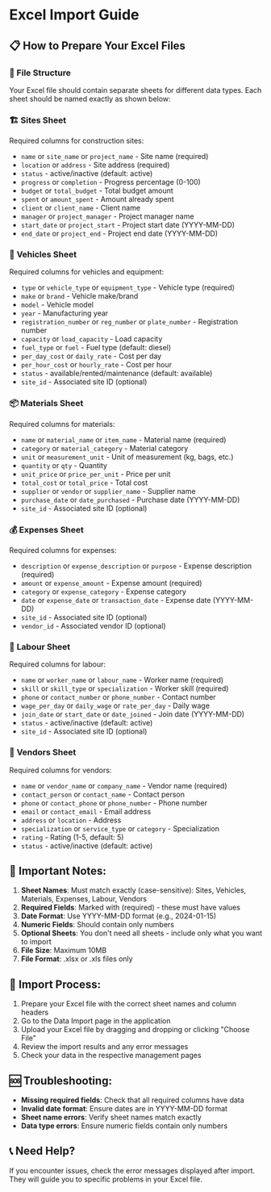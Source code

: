 # Excel Import Guide

## 📋 How to Prepare Your Excel Files

### 📁 File Structure
Your Excel file should contain separate sheets for different data types. Each sheet should be named exactly as shown below:

### 🏗️ **Sites Sheet**
Required columns for construction sites:
- `name` or `site_name` or `project_name` - Site name (required)
- `location` or `address` - Site address (required)
- `status` - active/inactive (default: active)
- `progress` or `completion` - Progress percentage (0-100)
- `budget` or `total_budget` - Total budget amount
- `spent` or `amount_spent` - Amount already spent
- `client` or `client_name` - Client name
- `manager` or `project_manager` - Project manager name
- `start_date` or `project_start` - Project start date (YYYY-MM-DD)
- `end_date` or `project_end` - Project end date (YYYY-MM-DD)

### 🚛 **Vehicles Sheet**
Required columns for vehicles and equipment:
- `type` or `vehicle_type` or `equipment_type` - Vehicle type (required)
- `make` or `brand` - Vehicle make/brand
- `model` - Vehicle model
- `year` - Manufacturing year
- `registration_number` or `reg_number` or `plate_number` - Registration number
- `capacity` or `load_capacity` - Load capacity
- `fuel_type` or `fuel` - Fuel type (default: diesel)
- `per_day_cost` or `daily_rate` - Cost per day
- `per_hour_cost` or `hourly_rate` - Cost per hour
- `status` - available/rented/maintenance (default: available)
- `site_id` - Associated site ID (optional)

### 📦 **Materials Sheet**
Required columns for materials:
- `name` or `material_name` or `item_name` - Material name (required)
- `category` or `material_category` - Material category
- `unit` or `measurement_unit` - Unit of measurement (kg, bags, etc.)
- `quantity` or `qty` - Quantity
- `unit_price` or `price_per_unit` - Price per unit
- `total_cost` or `total_price` - Total cost
- `supplier` or `vendor` or `supplier_name` - Supplier name
- `purchase_date` or `date_purchased` - Purchase date (YYYY-MM-DD)
- `site_id` - Associated site ID (optional)

### 💰 **Expenses Sheet**
Required columns for expenses:
- `description` or `expense_description` or `purpose` - Expense description (required)
- `amount` or `expense_amount` - Expense amount (required)
- `category` or `expense_category` - Expense category
- `date` or `expense_date` or `transaction_date` - Expense date (YYYY-MM-DD)
- `site_id` - Associated site ID (optional)
- `vendor_id` - Associated vendor ID (optional)

### 👷 **Labour Sheet**
Required columns for labour:
- `name` or `worker_name` or `labour_name` - Worker name (required)
- `skill` or `skill_type` or `specialization` - Worker skill (required)
- `phone` or `contact_number` or `phone_number` - Contact number
- `wage_per_day` or `daily_wage` or `rate_per_day` - Daily wage
- `join_date` or `start_date` or `date_joined` - Join date (YYYY-MM-DD)
- `status` - active/inactive (default: active)
- `site_id` - Associated site ID (optional)

### 🏪 **Vendors Sheet**
Required columns for vendors:
- `name` or `vendor_name` or `company_name` - Vendor name (required)
- `contact_person` or `contact_name` - Contact person
- `phone` or `contact_phone` or `phone_number` - Phone number
- `email` or `contact_email` - Email address
- `address` or `location` - Address
- `specialization` or `service_type` or `category` - Specialization
- `rating` - Rating (1-5, default: 5)
- `status` - active/inactive (default: active)

## 📝 **Important Notes:**

1. **Sheet Names**: Must match exactly (case-sensitive): Sites, Vehicles, Materials, Expenses, Labour, Vendors
2. **Required Fields**: Marked with (required) - these must have values
3. **Date Format**: Use YYYY-MM-DD format (e.g., 2024-01-15)
4. **Numeric Fields**: Should contain only numbers
5. **Optional Sheets**: You don't need all sheets - include only what you want to import
6. **File Size**: Maximum 10MB
7. **File Format**: .xlsx or .xls files only

## 🔄 **Import Process:**

1. Prepare your Excel file with the correct sheet names and column headers
2. Go to the Data Import page in the application
3. Upload your Excel file by dragging and dropping or clicking "Choose File"
4. Review the import results and any error messages
5. Check your data in the respective management pages

## 🆘 **Troubleshooting:**

- **Missing required fields**: Check that all required columns have data
- **Invalid date format**: Ensure dates are in YYYY-MM-DD format
- **Sheet name errors**: Verify sheet names match exactly
- **Data type errors**: Ensure numeric fields contain only numbers

## 📞 **Need Help?**

If you encounter issues, check the error messages displayed after import. They will guide you to specific problems in your Excel file.
